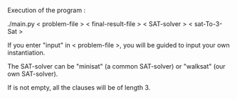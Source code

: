 Execution of the program :

./main.py  < problem-file >  < final-result-file >  < SAT-solver >  < sat-To-3-Sat >

If you enter "input" in < problem-file >, you will be guided to input your own instantiation.

The SAT-solver can be "minisat" (a common SAT-solver) or "walksat" (our own SAT-solver).

If <sat-To-3-Sat> is not empty, all the clauses will be of length 3.
